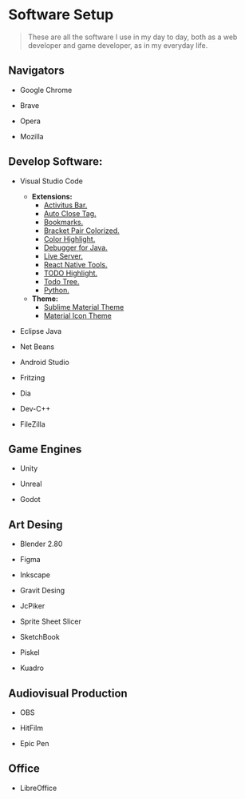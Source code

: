 
# Software Setup

> These are all the software I use in my day to day, 
> both as a web developer and game developer, as in my everyday life.

## Navigators

- Google Chrome

- Brave

- Opera

- Mozilla

## Develop Software:

- Visual Studio Code
  - **Extensions:**
    - [Activitus Bar.](https://marketplace.visualstudio.com/items?itemName=Gruntfuggly.activitusbar)
    - [Auto Close Tag.](https://marketplace.visualstudio.com/items?itemName=formulahendry.auto-close-tag)
    - [Bookmarks.](https://marketplace.visualstudio.com/items?itemName=formulahendry.auto-close-tag)
    - [Bracket Pair Colorized.](https://marketplace.visualstudio.com/items?itemName=formulahendry.auto-close-tag)
    - [Color Highlight.](https://marketplace.visualstudio.com/items?itemName=naumovs.color-highlight)
    - [Debugger for Java.](https://marketplace.visualstudio.com/items?itemName=vscjava.vscode-java-debug)
    - [Live Server.](https://marketplace.visualstudio.com/items?itemName=ritwickdey.LiveServer)
    - [React Native Tools.](https://marketplace.visualstudio.com/items?itemName=msjsdiag.vscode-react-native)
    - [TODO Highlight.](https://marketplace.visualstudio.com/items?itemName=wayou.vscode-todo-highlight)
    - [Todo Tree.](https://marketplace.visualstudio.com/items?itemName=Gruntfuggly.todo-tree)
    - [Python.](https://marketplace.visualstudio.com/items?itemName=ms-python.python)
  - **Theme:**
    - [Sublime Material Theme](https://marketplace.visualstudio.com/items?itemName=jprestidge.theme-material-theme)
    - [Material Icon Theme](https://marketplace.visualstudio.com/items?itemName=PKief.material-icon-theme)
  
- Eclipse Java

- Net Beans

- Android Studio 

- Fritzing

- Dia

- Dev-C++

- FileZilla


## Game Engines

- Unity

- Unreal

- Godot 

## Art Desing

- Blender 2.80

- Figma

- Inkscape

- Gravit Desing

- JcPiker

- Sprite Sheet Slicer

- SketchBook

- Piskel

- Kuadro

## Audiovisual Production

- OBS

- HitFilm

- Epic Pen

## Office

- LibreOffice







